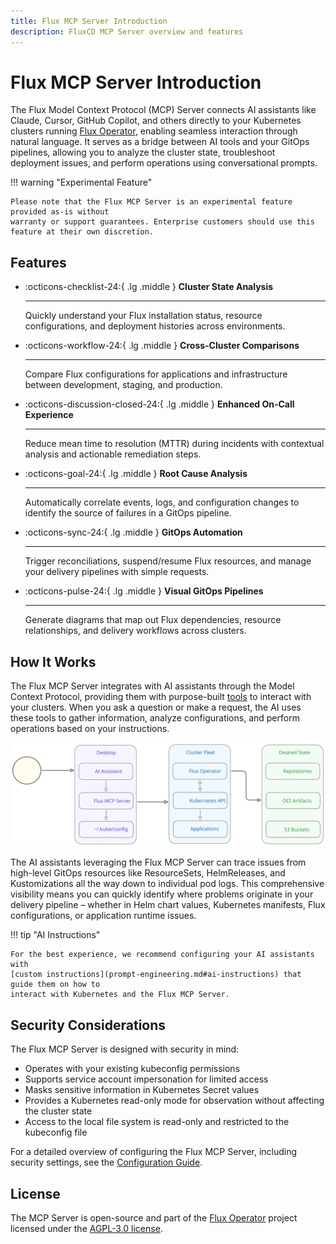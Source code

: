 ```yaml
---
title: Flux MCP Server Introduction
description: FluxCD MCP Server overview and features
---
```


# Flux MCP Server Introduction

The Flux Model Context Protocol (MCP) Server connects AI assistants like Claude, Cursor,
GitHub Copilot, and others directly to your Kubernetes clusters running [Flux Operator](../operator/index.md),
enabling seamless interaction through natural language. It serves as a bridge between AI tools
and your GitOps pipelines, allowing you to analyze the cluster state, troubleshoot deployment issues,
and perform operations using conversational prompts.

!!! warning "Experimental Feature"

    Please note that the Flux MCP Server is an experimental feature provided as-is without
    warranty or support guarantees. Enterprise customers should use this feature at their own discretion.

## Features

<div class="grid cards" markdown>

-   :octicons-checklist-24:{ .lg .middle } __Cluster State Analysis__

    ---
    Quickly understand your Flux installation status, resource configurations, and deployment histories across environments.

-   :octicons-workflow-24:{ .lg .middle } __Cross-Cluster Comparisons__

    ---
    Compare Flux configurations for applications and infrastructure between development, staging, and production.

-   :octicons-discussion-closed-24:{ .lg .middle } __Enhanced On-Call Experience__

    ---
    Reduce mean time to resolution (MTTR) during incidents with contextual analysis and actionable remediation steps.

-   :octicons-goal-24:{ .lg .middle } __Root Cause Analysis__

    ---
    Automatically correlate events, logs, and configuration changes to identify the source of failures in a GitOps pipeline.

-   :octicons-sync-24:{ .lg .middle } __GitOps Automation__

    ---
    Trigger reconciliations, suspend/resume Flux resources, and manage your delivery pipelines with simple requests.

-   :octicons-pulse-24:{ .lg .middle } __Visual GitOps Pipelines__

    ---
    Generate diagrams that map out Flux dependencies, resource relationships, and delivery workflows across clusters.

</div>

## How It Works

The Flux MCP Server integrates with AI assistants through the Model Context Protocol,
providing them with purpose-built [tools](tools.md) to interact with your clusters.
When you ask a question or make a request, the AI uses these tools to gather information,
analyze configurations, and perform operations based on your instructions.

![Flux MCP Server Architecture](../images/flux-mcp-diagram-wht.svg)

The AI assistants leveraging the Flux MCP Server can trace issues from high-level GitOps resources
like ResourceSets, HelmReleases, and Kustomizations all the way down to individual pod logs.
This comprehensive visibility means you can quickly identify where problems originate in your
delivery pipeline – whether in Helm chart values, Kubernetes manifests,
Flux configurations, or application runtime issues.

!!! tip "AI Instructions"

    For the best experience, we recommend configuring your AI assistants with
    [custom instructions](prompt-engineering.md#ai-instructions) that guide them on how to
    interact with Kubernetes and the Flux MCP Server.

## Security Considerations

The Flux MCP Server is designed with security in mind:

- Operates with your existing kubeconfig permissions
- Supports service account impersonation for limited access
- Masks sensitive information in Kubernetes Secret values
- Provides a Kubernetes read-only mode for observation without affecting the cluster state
- Access to the local file system is read-only and restricted to the kubeconfig file

For a detailed overview of configuring the Flux MCP Server, including security settings,
see the [Configuration Guide](config.md).

## License

The MCP Server is open-source and part of the [Flux Operator](https://github.com/controlplaneio-fluxcd/flux-operator)
project licensed under the [AGPL-3.0 license](https://github.com/controlplaneio-fluxcd/flux-operator/blob/main/LICENSE).
